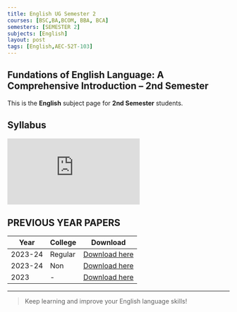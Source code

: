 ```yaml
---
title: English UG Semester 2
courses: [BSC,BA,BCOM, BBA, BCA]
semesters: [SEMESTER 2]
subjects: [English]
layout: post
tags: [English,AEC-52T-103]
---
```


## Fundations of English Language: A Comprehensive Introduction – 2nd Semester

This is the **English** subject page for **2nd Semester** students.

## Syllabus
![English Semester 2 Syllabus](https://sainipankaj12.serv00.net/TelegramStream.php?file_id=AgACAgUAAyEGAASQTtqMAAJSIWicr46af6nfWtv7cypguoxA9n2oAAJDyDEb1cboVPdllr9j2wABmwAIAQADAgADeQAHHgQ&file_type=photo)

## PREVIOUS YEAR PAPERS

| Year     | College | Download |
|----------|---------|----------|
|2023-24   | Regular     |[Download here](https://files.edumate.life/Ba/Pyq/ba-2-sem-foundations-of-english-language-aec-52t-103-jul-2024.pdf)|
|2023-24|Non|[Download here](https://files.edumate.life/Comman/ba-bsc-bcom-1-sem-foundations-of-english-language-a-comprehensive-aec-51t-101-may-2024.pdf)|
| 2023  | -     | [Download here](https://files.edumate.life/Yearl-exam/ba-part-1-general-english-1003-2023.pdf) |



---

> Keep learning and improve your English language skills!
